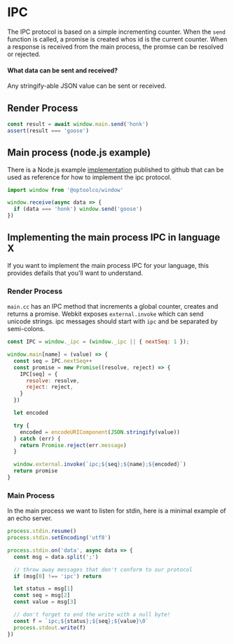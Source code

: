 # IPC

The IPC protocol is based on a simple incrementing counter. When the
`send` function is called, a promise is created whos id is the current
counter. When a response is received from the main process, the promse
can be resolved or rejected.

#### What data can be sent and received?

Any stringify-able JSON value can be sent or received.

## Render Process

```js
const result = await window.main.send('honk')
assert(result === 'goose')
```

## Main process (node.js example)

There is a Node.js example [implementation][0] published to github
that can be used as reference for how to implement the ipc protocol.

```js
import window from '@optoolco/window'

window.receive(async data => {
  if (data === 'honk') window.send('goose')
})
```

## Implementing the main process IPC in language X

If you want to implement the main process IPC for your language, this provides
defails that you'll want to understand.

### Render Process

`main.cc` has an IPC method that increments a global counter, creates and returns
a promise. Webkit exposes `external.invoke` which can send unicode strings. ipc
messages should start with `ipc` and be separated by semi-colons.

```js
const IPC = window._ipc = (window._ipc || { nextSeq: 1 });

window.main[name] = (value) => {
  const seq = IPC.nextSeq++
  const promise = new Promise((resolve, reject) => {
    IPC[seq] = {
      resolve: resolve,
      reject: reject,
    }
  })

  let encoded

  try {
    encoded = encodeURIComponent(JSON.stringify(value))
  } catch (err) {
    return Promise.reject(err.message)
  }

  window.external.invoke(`ipc;${seq};${name};${encoded}`)
  return promise
}
```

### Main Process

In the main process we want to listen for stdin, here is a minimal
example of an echo server.

```js
process.stdin.resume()
process.stdin.setEncoding('utf8')

process.stdin.on('data', async data => {
  const msg = data.split(';')

  // throw away messages that don't conform to our protocol
  if (msg[0] !== 'ipc') return

  let status = msg[1]
  const seq = msg[2]
  const value = msg[3]

  // don't forget to end the write with a null byte!
  const f = `ipc;${status};${seq};${value}\0`
  process.stdout.write(f)
})
```

[0]:https://github.com/optoolco/opkit/blob/master/test/example/src/main/ipc.js

